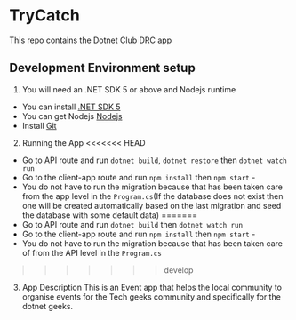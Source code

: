 # TryCatch

This repo contains the Dotnet Club DRC app

## Development Environment setup

1. You will need an .NET SDK 5 or above and Nodejs runtime 
  - You can install [.NET SDK 5](https://dotnet.microsoft.com/download/dotnet/5.0)
  - You can get Nodejs [Nodejs](https://nodejs.org/en/)
  - Install [Git](https://git-scm.com/book/en/v2/Getting-Started-Installing-Git)

2. Running the App
<<<<<<< HEAD

  - Go to API route and run `dotnet build`, `dotnet restore` then `dotnet watch run`
  - Go to the client-app route and run `npm install` then `npm start`  - 
  - You do not have to run the migration because that has been taken care from the app level in the `Program.cs`(If the database does not exist then one will be created automatically based on the last migration and seed the database with some default data)
=======
  - Go to API route and run `dotnet build` then `dotnet watch run`
  - Go to the client-app route and run `npm install` then `npm start`  - 
  - You do not have to run the migration because that has been taken care of from the API level in the `Program.cs`
>>>>>>> develop
  
3. App Description
  This is an Event app that helps the local community to organise events for the Tech geeks community and specifically for the dotnet geeks.
